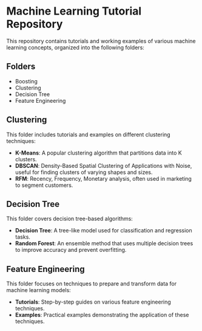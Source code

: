 # Machine Learning Tutorial Repository

This repository contains tutorials and working examples of various machine learning concepts, organized into the following folders:

## Folders

- Boosting 
- Clustering
- Decision Tree
- Feature Engineering
  

## Clustering

This folder includes tutorials and examples on different clustering techniques:

- **K-Means**: A popular clustering algorithm that partitions data into K clusters.
- **DBSCAN**: Density-Based Spatial Clustering of Applications with Noise, useful for finding clusters of varying shapes and sizes.
- **RFM**: Recency, Frequency, Monetary analysis, often used in marketing to segment customers.

## Decision Tree

This folder covers decision tree-based algorithms:

- **Decision Tree**: A tree-like model used for classification and regression tasks.
- **Random Forest**: An ensemble method that uses multiple decision trees to improve accuracy and prevent overfitting.

## Feature Engineering

This folder focuses on techniques to prepare and transform data for machine learning models:

- **Tutorials**: Step-by-step guides on various feature engineering techniques.
- **Examples**: Practical examples demonstrating the application of these techniques.
